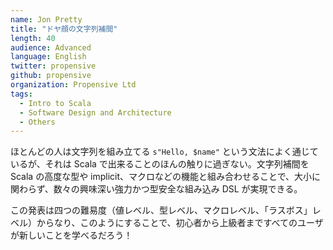 ```yaml
---
name: Jon Pretty
title: "ドヤ顔の文字列補間"
length: 40
audience: Advanced
language: English
twitter: propensive
github: propensive
organization: Propensive Ltd
tags:
  - Intro to Scala
  - Software Design and Architecture
  - Others
---
```

ほとんどの人は文字列を組み立てる `s"Hello, $name"` という文法によく通じているが、それは Scala で出来ることのほんの触りに過ぎない。文字列補間を Scala の高度な型や implicit、マクロなどの機能と組み合わせることで、大小に関わらず、数々の興味深い強力かつ型安全な組み込み DSL が実現できる。

この発表は四つの難易度（値レベル、型レベル、マクロレベル、「ラスボス」レベル）からなり、このようにすることで、初心者から上級者まですべてのユーザが新しいことを学べるだろう！
